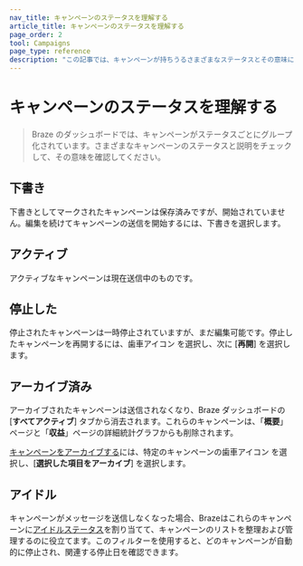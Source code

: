 ```yaml
---
nav_title: キャンペーンのステータスを理解する
article_title: キャンペーンのステータスを理解する
page_order: 2
tool: Campaigns
page_type: reference
description: "この記事では、キャンペーンが持ちうるさまざまなステータスとその意味について概要を説明します。"
---
```


# キャンペーンのステータスを理解する

> Braze のダッシュボードでは、キャンペーンがステータスごとにグループ化されています。さまざまなキャンペーンのステータスと説明をチェックして、その意味を確認してください。

## 下書き

下書きとしてマークされたキャンペーンは保存済みですが、開始されていません。編集を続けてキャンペーンの送信を開始するには、下書きを選択します。

## アクティブ

アクティブなキャンペーンは現在送信中のものです。

## 停止した

停止されたキャンペーンは一時停止されていますが、まだ編集可能です。停止したキャンペーンを再開するには、歯車アイコン <i class="fas fa-cog"></i> を選択し、次に [**再開**] を選択します。

## アーカイブ済み

アーカイブされたキャンペーンは送信されなくなり、Braze ダッシュボードの [**すべてアクティブ**] タブから消去されます。これらのキャンペーンは、「**概要**」ページと「**収益**」ページの詳細統計グラフからも削除されます。

[キャンペーンをアーカイブする]({{site.baseurl}}/user_guide/engagement_tools/campaigns/scheduling_and_organizing/archiving_campaigns/#archiving-campaigns)には、特定のキャンペーンの歯車アイコン <i class="fas fa-cog"></i> を選択し、[**選択した項目をアーカイブ**] を選択します。

## アイドル

キャンペーンがメッセージを送信しなくなった場合、Brazeはこれらのキャンペーンに[アイドルステータス]({{site.baseurl}}/idle_campaigns_canvases/)を割り当てて、キャンペーンのリストを整理および管理するのに役立てます。このフィルターを使用すると、どのキャンペーンが自動的に停止され、関連する停止日を確認できます。


